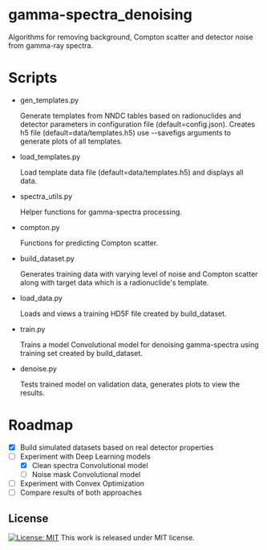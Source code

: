 

# gamma-spectra_denoising
Algorithms for removing background, Compton scatter and detector noise from gamma-ray spectra.

# Scripts
- gen_templates.py 

  Generate templates from NNDC tables based on radionuclides and detector parameters in configuration file (default=config.json). Creates h5 file (default=data/templates.h5) use --savefigs arguments to generate plots of all templates.
  
- load_templates.py

  Load template data file (default=data/templates.h5) and displays all data.
  
- spectra_utils.py

  Helper functions for gamma-spectra processing.
 
- compton.py
  
  Functions for predicting Compton scatter.
  
- build_dataset.py
  
  Generates training data with varying level of noise and Compton scatter along with target data which is a radionuclide's template.
  
- load_data.py
 
  Loads and views a training HD5F file created by build_dataset.
  
- train.py

  Trains a model Convolutional model for denoising gamma-spectra using training set created by build_dataset.
  
- denoise.py

  Tests trained model on validation data, generates plots to view the results.  
  
# Roadmap

- [x] Build simulated datasets based on real detector properties
- [ ] Experiment with Deep Learning models
  - [x] Clean spectra Convolutional model
  - [ ] Noise mask Convolutional model
- [ ] Experiment with Convex Optimization 
- [ ] Compare results of both approaches

## License
[![License: MIT](https://img.shields.io/badge/License-MIT-yellow.svg)](https://github.com/mpc6/AudioRNN/blob/master/LICENSE.txt)
This work is released under MIT license.
